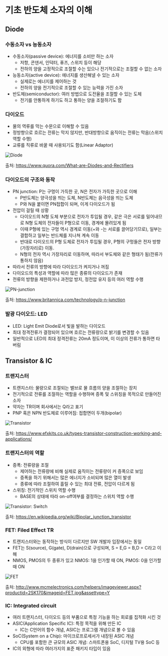 # 기초 반도체 소자의 이해
## Diode
### 수동소자 vs 능동소자
- 수동소자(passive device): 에너지를 소비만 하는 소자
	- 저항, 콘덴서, 인덕터, 퓨즈, 스위치 등이 해당
	- 전하의 양을 고정적으로 조절할 수는 있으나 전기적으로는 조절할 수 없는 소자
- 능동소자(active device): 에너지를 생산해낼 수 있는 소자
	- 실제로는 에너지를 제어하는 것
	- 전하의 양을 전기적으로 조절할 수 있는 능력을 가진 소자
- 반도체(semiconductor): 여러 방법으로 도전율을 조절할 수 있는 도체
	- 전기를 안통하게 하기도 하고 통하는 양을 조절하기도 함

### 다이오드
- 물의 역류를 막는 수문으로 이해할 수 있음
- 정방향으로 흐르는 전류는 막지 않지만, 반대방향으로 움직이는 전류는 막음(스위치 역할 수행)
- 교류를 직류로 바꿀 때 사용되기도 함(Linear Adaptor)

![Diode](https://qph.ec.quoracdn.net/main-qimg-fcf583ef915350479ed2d5d9b558321d.webp)

출처: https://www.quora.com/What-are-Diodes-and-Rectifiers

### 다이오드의 구조와 동작
- PN junction: P는 구멍이 가득한 곳, N은 전자가 가득한 곳으로 이해
	- P반도체는 양극성을 띄는 도체, N반도체는 음극성을 띄는 도체
	- P와 N을 붙이면 PN접합이 되며, 이게 다이오드가 됨
- 전압이 걸릴 때 상황
    - 다이오드의 N형 도체 부분으로 전자가 투입될 경우, 같은 극은 서로를 밀어내므로 N형 도체의 전자들이 P형으로 이동, 경계에 몰려있게 됨
    - 이때 P형에 있는 구멍 역시 경계로 이동(+와 -는 서로를 끌어당기므로), 일부는 결합하고 일부는 반드체를 지나쳐 계속 이동
    - 반대로 다이오드의 P형 도체로 전자가 투입될 경우, P형의 구멍들은 전자 방향(가장자리로) 이동.
    - N형의 전자 역시 가장자리로 이동하며, 따라서 부도체와 같은 형태가 됨(전류가 통하지 않음)
- 따라서 전류의 방향에 따라 다이오드가 켜지거나 꺼짐
- 다이오드의 특성과 역할에 따라 많은 종류의 다이오드가 존재
- 전류의 방향을 제한하거나 과전압 방지, 정전압 유지 등의 여러 역할 수행

![PN-junction](https://media1.britannica.com/eb-media/36/76436-004-B33D054D.jpg)

출처: https://www.britannica.com/technology/p-n-junction

### 발광 다이오드: LED
- LED: Light Emit Diode로서 빛을 발하는 다이오드
- 최대 정격전류가 결정되어 있으며 흐르는 전류량으로 밝기를 변경할 수 있음
- 일반적으로 LED의 최대 정격전류는 20mA 정도이며, 이 이상의 전류가 통하면 타버림

## Transistor & IC
### 트랜지스터
- 트랜지스터: 물량으로 조절되는 밸브로 물 흐름의 양을 조절하는 장치
- 전기적으로 전류를 조절하는 역할을 수행하며 증폭 및 스위칭을 목적으로 만들어진 소자
- 약자는  TR이며 회사에서는 Q라고 표기
- PNP 혹은 NPN 반도체로 이루어짐: 접합면이 두개(bipolar)

![Transistor](https://www.efxkits.co.uk/wp-content/uploads/2016/11/Construction-of-a-Transistor.png)

출처: https://www.efxkits.co.uk/types-transistor-construction-working-and-applications/

### 트랜지스터의 역할
- 증폭: 전류량을 조절
	- 제어하는 전류량에 비해 실제로 움직이는 전류량이 커 증폭으로 보임
	- 증폭을 하기 위해서는 많은 에너지가 소비되며 많은 열이 발생
	- 종류에 따라 조절하여 흘릴 수 있는 최대 전류, 전압이 다르게 됨
- 스위칭: 전기적인 스위치 역할 수행
	- BASE의 상태에 따라 on-off여부를 결정하는 스위치 역할 수행

![Transistor: Switch](https://upload.wikimedia.org/wikipedia/commons/thumb/1/13/NPN_BJT_Basic_Operation_%28Active%29.svg/1413px-NPN_BJT_Basic_Operation_%28Active%29.svg.png)

출처: https://en.wikipedia.org/wiki/Bipolar_junction_transistor

### FET: Filed Effect TR
- 트랜지스터와는 동작하는 방식이 다르지만 SW 개발자 입장에서는 동일
- FET는 S(source), G(gate), D(drain)으로 구성되며, S = E,G = B,D = C라고 이해
- NMOS, PMOS의 두 종류가 있고 NMOS: 1을 인가할 때 ON, PMOS: 0을 인가할 때 ON

![FET](http://www.mcmelectronics.com/content/productimages/s4/FET.jpg)

출처: http://www.mcmelectronics.com/helpers/imageviewer.aspx?productid=2SK170&imageid=FET.jpg&assettype=Y

### IC: Integrated circuit
- 여러 트랜지스터, 다이오드 등의 부품으로 특정 기능을 하는 회로를 집적화 시킨 것
- ASIC(Application Specific IC): 특정 목적을 위해 만든 IC
	- IC는 C언어의 함수 개념, ASIC는 프로그램 개념으로 볼 수 있음
- SoC(System on a Chip): 마이크로프로세서가 내장된 ASIC 개념
	- CPU를 포함한 큰 규모의 ASIC 개념: 스마트폰용 SoC, 디지털 TV용 SoC 등
- IC의 외형에 따라 여러가지의 표준 패키지 타입이 있음

